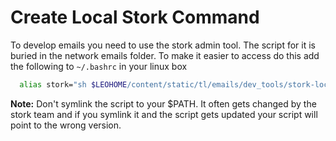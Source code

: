Create Local Stork Command
===========================

To develop emails you need to use the stork admin tool.  The script for it is buried in the network emails folder.  To make it easier to access do this add the following to `~/.bashrc` in your linux box

```bash
  alias stork="sh $LEOHOME/content/static/tl/emails/dev_tools/stork-local-dev.sh" #Local stork
```

**Note:** Don't symlink the script to your $PATH.  It often gets changed by the stork team and if you symlink it and the script gets updated your script will point to the wrong version.